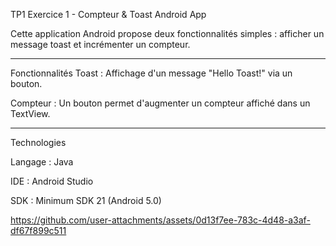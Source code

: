 TP1 Exercice 1 - Compteur & Toast Android App

Cette application Android propose deux fonctionnalités simples : afficher un message toast et incrémenter un compteur.
__________________________________________________________________________________________________________________________________________________
Fonctionnalités
Toast : Affichage d'un message "Hello Toast!" via un bouton.

Compteur : Un bouton permet d'augmenter un compteur affiché dans un TextView.
____________________________________________________________________________________________________________________________________________________
Technologies

Langage : Java

IDE : Android Studio

SDK : Minimum SDK 21 (Android 5.0)





https://github.com/user-attachments/assets/0d13f7ee-783c-4d48-a3af-df67f899c511


